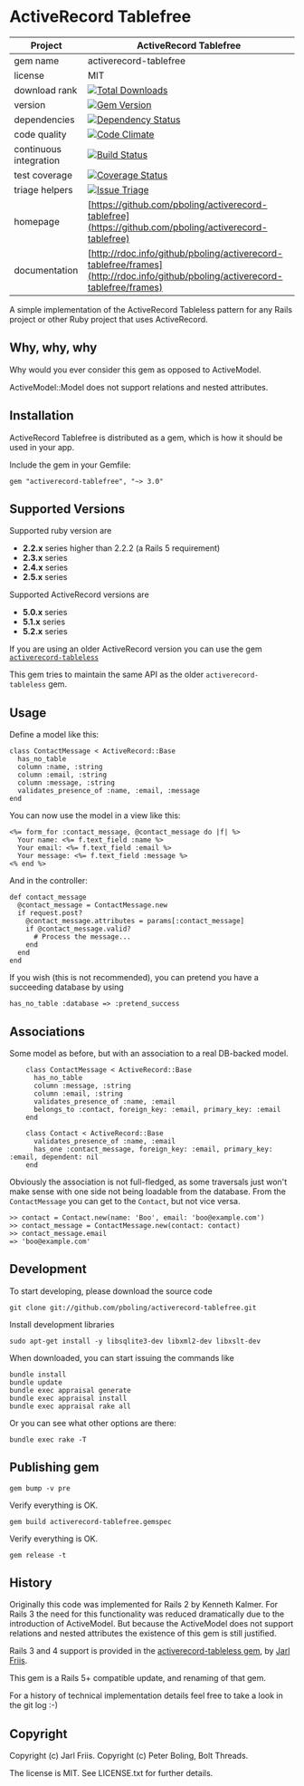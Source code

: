 ActiveRecord Tablefree
======================

| Project                 |  ActiveRecord Tablefree |
|------------------------ | ----------------------- |
| gem name                |  activerecord-tablefree |
| license                 |  MIT                    |
| download rank           |  [![Total Downloads](https://img.shields.io/gem/rt/activerecord-tablefree.png)](https://rubygems.org/gems/activerecord-tablefree) |
| version                 |  [![Gem Version](https://badge.fury.io/rb/activerecord-tablefree.png)](http://badge.fury.io/rb/activerecord-tablefree) |
| dependencies            |  [![Dependency Status](https://gemnasium.com/badges/github.com/pboling/activerecord-tablefree.svg)](https://gemnasium.com/github.com/pboling/activerecord-tablefree) |
| code quality            |  [![Code Climate](https://codeclimate.com/github/pboling/activerecord-tablefree.png)](https://codeclimate.com/github/pboling/activerecord-tablefree) |
| continuous integration  |  [![Build Status](https://travis-ci.org/pboling/activerecord-tablefree.svg?branch=master)](https://travis-ci.org/pboling/activerecord-tablefree) |
| test coverage           |  [![Coverage Status](https://coveralls.io/repos/github/pboling/activerecord-tablefree/badge.png?branch=master)](https://coveralls.io/github/pboling/activerecord-tablefree?branch=master) |
| triage helpers          |  [![Issue Triage](https://www.codetriage.com/pboling/activerecord-tablefree/badges/users.png)](https://www.codetriage.com/pboling/activerecord-tablefree) |
| homepage                |  [https://github.com/pboling/activerecord-tablefree](https://github.com/pboling/activerecord-tablefree) |
| documentation           |  [http://rdoc.info/github/pboling/activerecord-tablefree/frames](http://rdoc.info/github/pboling/activerecord-tablefree/frames) |

A simple implementation of the ActiveRecord Tableless pattern for any
Rails project or other Ruby project that uses ActiveRecord.

Why, why, why
-------------

Why would you ever consider this gem as opposed to ActiveModel.

ActiveModel::Model does not support relations and nested attributes.


Installation
------------

ActiveRecord Tablefree is distributed as a gem, which is how it should
be used in your app.

Include the gem in your Gemfile:

    gem "activerecord-tablefree", "~> 3.0"


Supported Versions
------------------

Supported ruby version are

  * **2.2.x** series higher than 2.2.2 (a Rails 5 requirement)
  * **2.3.x** series
  * **2.4.x** series
  * **2.5.x** series

Supported ActiveRecord versions are

  * **5.0.x** series
  * **5.1.x** series
  * **5.2.x** series

If you are using an older ActiveRecord version you can use the gem [`activerecord-tableless`](https://github.com/softace/activerecord-tableless)

This gem tries to maintain the same API as the older `activerecord-tableless` gem.

Usage
-----

Define a model like this:

    class ContactMessage < ActiveRecord::Base
      has_no_table
      column :name, :string
      column :email, :string
      column :message, :string
      validates_presence_of :name, :email, :message
    end

You can now use the model in a view like this:

    <%= form_for :contact_message, @contact_message do |f| %>
      Your name: <%= f.text_field :name %>
      Your email: <%= f.text_field :email %>
      Your message: <%= f.text_field :message %>
    <% end %>

And in the controller:

    def contact_message
      @contact_message = ContactMessage.new
      if request.post?
        @contact_message.attributes = params[:contact_message]
        if @contact_message.valid?
          # Process the message...
        end
      end
    end

If you wish (this is not recommended), you can pretend you have a succeeding database by using

    has_no_table :database => :pretend_success

Associations
------------

Some model as before, but with an association to a real DB-backed model.

```
    class ContactMessage < ActiveRecord::Base
      has_no_table
      column :message, :string
      column :email, :string
      validates_presence_of :name, :email
      belongs_to :contact, foreign_key: :email, primary_key: :email
    end

    class Contact < ActiveRecord::Base
      validates_presence_of :name, :email
      has_one :contact_message, foreign_key: :email, primary_key: :email, dependent: nil
    end
```

Obviously the association is not full-fledged, as some traversals just won't make sense with one side not being loadable from the database.  From the `ContactMessage` you can get to the `Contact`, but not vice versa.

```
>> contact = Contact.new(name: 'Boo', email: 'boo@example.com')
>> contact_message = ContactMessage.new(contact: contact)
>> contact_message.email
=> 'boo@example.com'
```

Development
-----------

To start developing, please download the source code

    git clone git://github.com/pboling/activerecord-tablefree.git

Install development libraries

    sudo apt-get install -y libsqlite3-dev libxml2-dev libxslt-dev

When downloaded, you can start issuing the commands like

    bundle install
    bundle update
    bundle exec appraisal generate
    bundle exec appraisal install
    bundle exec appraisal rake all

Or you can see what other options are there:

    bundle exec rake -T

Publishing gem
--------------

```
gem bump -v pre
```

Verify everything is OK.

```
gem build activerecord-tablefree.gemspec
```

Verify everything is OK.

```
gem release -t
```


History
-------

Originally this code was implemented for Rails 2 by Kenneth
Kalmer. For Rails 3 the need for this functionality was reduced
dramatically due to the introduction of ActiveModel. But because the
ActiveModel does not support relations and nested attributes the
existence of this gem is still justified.

Rails 3 and 4 support is provided in the [activerecord-tableless gem](https://github.com/softace/activerecord-tableless), by [Jarl Friis](https://github.com/jarl-dk).

This gem is a Rails 5+ compatible update, and renaming of that gem.

For a history of technical implementation details feel free to take a
look in the git log :-)


Copyright
---------

Copyright (c) Jarl Friis.
Copyright (c) Peter Boling, Bolt Threads.

The license is MIT.  See LICENSE.txt for further details.
